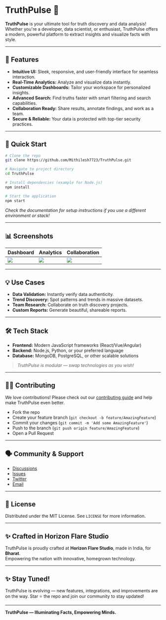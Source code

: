 # TruthPulse 🚀

**TruthPulse** is your ultimate tool for truth discovery and data analysis! Whether you're a developer, data scientist, or enthusiast, TruthPulse offers a modern, powerful platform to extract insights and visualize facts with style.

---

## 🌟 Features

- **Intuitive UI:** Sleek, responsive, and user-friendly interface for seamless interaction.
- **Real-Time Analytics:** Analyze and visualize data instantly.
- **Customizable Dashboards:** Tailor your workspace for personalized insights.
- **Advanced Search:** Find truths faster with smart filtering and search capabilities.
- **Collaboration Ready:** Share results, annotate findings, and work as a team.
- **Secure & Reliable:** Your data is protected with top-tier security practices.

---

## 🚀 Quick Start

```bash
# Clone the repo
git clone https://github.com/Mithilesh7723/TruthPulse.git

# Navigate to project directory
cd TruthPulse

# Install dependencies (example for Node.js)
npm install

# Start the application
npm start
```

*Check the documentation for setup instructions if you use a different environment or stack!*

---

## 📊 Screenshots

| Dashboard            | Analytics             | Collaboration        |
|----------------------|-----------------------|----------------------|
| ![](assets/dashboard.png) | ![](assets/analytics.png) | ![](assets/collab.png) |

---

## 💡 Use Cases

- **Data Validation:** Instantly verify data authenticity.
- **Trend Discovery:** Spot patterns and trends in massive datasets.
- **Team Research:** Collaborate on truth discovery projects.
- **Custom Reports:** Generate beautiful, shareable reports.

---

## 🛠️ Tech Stack

- **Frontend:** Modern JavaScript frameworks (React/Vue/Angular)
- **Backend:** Node.js, Python, or your preferred language
- **Database:** MongoDB, PostgreSQL, or other scalable solutions

> *TruthPulse is modular — swap technologies as you wish!*

---

## 👩‍💻 Contributing

We love contributions! Please check out our [contributing guide](CONTRIBUTING.md) and help make TruthPulse even better.

- Fork the repo
- Create your feature branch (`git checkout -b feature/AmazingFeature`)
- Commit your changes (`git commit -m 'Add some AmazingFeature'`)
- Push to the branch (`git push origin feature/AmazingFeature`)
- Open a Pull Request

---

## 🗣️ Community & Support

- [Discussions](https://github.com/Mithilesh7723/TruthPulse/discussions)
- [Issues](https://github.com/Mithilesh7723/TruthPulse/issues)
- [Twitter](https://twitter.com/horizonflare)
- [Email](mailto:info@horizonflare.in)

---

## 📄 License

Distributed under the MIT License. See `LICENSE` for more information.

---

## ✨ Crafted in Horizon Flare Studio

TruthPulse is proudly crafted at **Horizon Flare Studio**, made in India, for **Bharat**.  
Empowering the nation with innovative, homegrown technology.

---

## ✨ Stay Tuned!

TruthPulse is evolving — new features, integrations, and improvements are on the way. Star ⭐ the repo and join our community to stay updated!

---

**TruthPulse — Illuminating Facts, Empowering Minds.**
